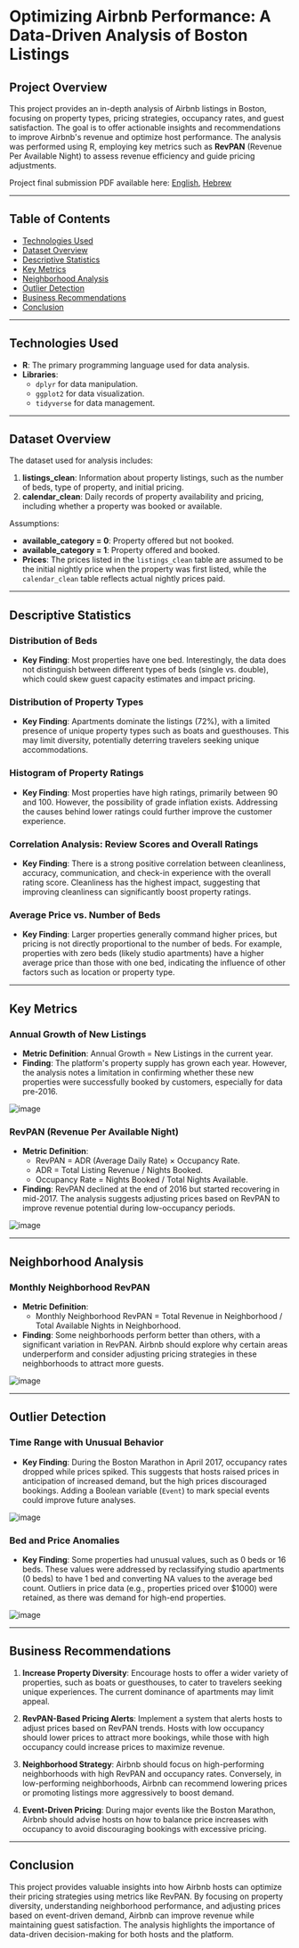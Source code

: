 # Optimizing Airbnb Performance: A Data-Driven Analysis of Boston Listings

## Project Overview

This project provides an in-depth analysis of Airbnb listings in Boston, focusing on property types, pricing strategies, occupancy rates, and guest satisfaction. The goal is to offer actionable insights and recommendations to improve Airbnb's revenue and optimize host performance. The analysis was performed using R, employing key metrics such as **RevPAN** (Revenue Per Available Night) to assess revenue efficiency and guide pricing adjustments.

Project final submission PDF available here: [English](https://github.com/EitanBakirov/boston-airbnb-analysis/blob/main/Final%20Submission.pdf), [Hebrew](https://github.com/EitanBakirov/boston-airbnb-analysis/blob/main/%D7%9E%D7%A1%D7%9E%D7%9A%20%D7%9E%D7%A1%D7%9B%D7%9D.pdf)

---

## Table of Contents
- [Technologies Used](#technologies-used)
- [Dataset Overview](#dataset-overview)
- [Descriptive Statistics](#descriptive-statistics)
- [Key Metrics](#key-metrics)
- [Neighborhood Analysis](#neighborhood-analysis)
- [Outlier Detection](#outlier-detection)
- [Business Recommendations](#business-recommendations)
- [Conclusion](#conclusion)

---

## Technologies Used
- **R**: The primary programming language used for data analysis.
- **Libraries**: 
  - `dplyr` for data manipulation.
  - `ggplot2` for data visualization.
  - `tidyverse` for data management.

---

## Dataset Overview

The dataset used for analysis includes:
1. **listings_clean**: Information about property listings, such as the number of beds, type of property, and initial pricing.
2. **calendar_clean**: Daily records of property availability and pricing, including whether a property was booked or available.

Assumptions:
- **available_category = 0**: Property offered but not booked.
- **available_category = 1**: Property offered and booked.
- **Prices**: The prices listed in the `listings_clean` table are assumed to be the initial nightly price when the property was first listed, while the `calendar_clean` table reflects actual nightly prices paid.

---

## Descriptive Statistics

### Distribution of Beds
- **Key Finding**: Most properties have one bed. Interestingly, the data does not distinguish between different types of beds (single vs. double), which could skew guest capacity estimates and impact pricing.
  
### Distribution of Property Types
- **Key Finding**: Apartments dominate the listings (72%), with a limited presence of unique property types such as boats and guesthouses. This may limit diversity, potentially deterring travelers seeking unique accommodations.
  
### Histogram of Property Ratings
- **Key Finding**: Most properties have high ratings, primarily between 90 and 100. However, the possibility of grade inflation exists. Addressing the causes behind lower ratings could further improve the customer experience.

### Correlation Analysis: Review Scores and Overall Ratings
- **Key Finding**: There is a strong positive correlation between cleanliness, accuracy, communication, and check-in experience with the overall rating score. Cleanliness has the highest impact, suggesting that improving cleanliness can significantly boost property ratings.

### Average Price vs. Number of Beds
- **Key Finding**: Larger properties generally command higher prices, but pricing is not directly proportional to the number of beds. For example, properties with zero beds (likely studio apartments) have a higher average price than those with one bed, indicating the influence of other factors such as location or property type.

---

## Key Metrics

### Annual Growth of New Listings
- **Metric Definition**: Annual Growth = New Listings in the current year.
- **Finding**: The platform's property supply has grown each year. However, the analysis notes a limitation in confirming whether these new properties were successfully booked by customers, especially for data pre-2016.

![image](https://github.com/user-attachments/assets/0c87550a-c86b-488a-95e9-915239fb35f5)


### RevPAN (Revenue Per Available Night)
- **Metric Definition**: 
  - RevPAN = ADR (Average Daily Rate) × Occupancy Rate.
  - ADR = Total Listing Revenue / Nights Booked.
  - Occupancy Rate = Nights Booked / Total Nights Available.
- **Finding**: RevPAN declined at the end of 2016 but started recovering in mid-2017. The analysis suggests adjusting prices based on RevPAN to improve revenue potential during low-occupancy periods.

![image](https://github.com/user-attachments/assets/4f723801-6f4c-424b-8e64-dc1160daabe2)



---

## Neighborhood Analysis

### Monthly Neighborhood RevPAN
- **Metric Definition**: 
  - Monthly Neighborhood RevPAN = Total Revenue in Neighborhood / Total Available Nights in Neighborhood.
- **Finding**: Some neighborhoods perform better than others, with a significant variation in RevPAN. Airbnb should explore why certain areas underperform and consider adjusting pricing strategies in these neighborhoods to attract more guests.

![image](https://github.com/user-attachments/assets/58fb50d3-4f10-4188-8b02-519ecb9c98ab)

---

## Outlier Detection

### Time Range with Unusual Behavior
- **Key Finding**: During the Boston Marathon in April 2017, occupancy rates dropped while prices spiked. This suggests that hosts raised prices in anticipation of increased demand, but the high prices discouraged bookings. Adding a Boolean variable (`Event`) to mark special events could improve future analyses.

![image](https://github.com/user-attachments/assets/0232f92a-e9fd-4d23-a218-f8f049a5a425)


### Bed and Price Anomalies
- **Key Finding**: Some properties had unusual values, such as 0 beds or 16 beds. These values were addressed by reclassifying studio apartments (0 beds) to have 1 bed and converting NA values to the average bed count. Outliers in price data (e.g., properties priced over $1000) were retained, as there was demand for high-end properties.

![image](https://github.com/user-attachments/assets/8e5efb39-d594-4d26-80e8-353717bf0492)


---

## Business Recommendations

1. **Increase Property Diversity**: Encourage hosts to offer a wider variety of properties, such as boats or guesthouses, to cater to travelers seeking unique experiences. The current dominance of apartments may limit appeal.
   
2. **RevPAN-Based Pricing Alerts**: Implement a system that alerts hosts to adjust prices based on RevPAN trends. Hosts with low occupancy should lower prices to attract more bookings, while those with high occupancy could increase prices to maximize revenue.

3. **Neighborhood Strategy**: Airbnb should focus on high-performing neighborhoods with high RevPAN and occupancy rates. Conversely, in low-performing neighborhoods, Airbnb can recommend lowering prices or promoting listings more aggressively to boost demand.

4. **Event-Driven Pricing**: During major events like the Boston Marathon, Airbnb should advise hosts on how to balance price increases with occupancy to avoid discouraging bookings with excessive pricing.

--- 

## Conclusion

This project provides valuable insights into how Airbnb hosts can optimize their pricing strategies using metrics like RevPAN. By focusing on property diversity, understanding neighborhood performance, and adjusting prices based on event-driven demand, Airbnb can improve revenue while maintaining guest satisfaction. The analysis highlights the importance of data-driven decision-making for both hosts and the platform.
